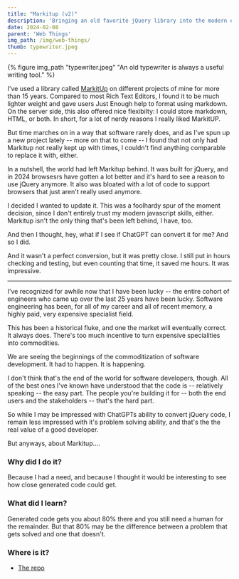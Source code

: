 ```yaml
---
title: "Markitup (v2)"
description: 'Bringing an old favorite jQuery library into the modern era. And some musings on ChatGPT.'
date: 2024-02-08
parent: 'Web Things'
img_path: /img/web-things/
thumb: typewriter.jpeg
---
```

  {% figure img_path "typewriter.jpeg" "An old typewriter is always a useful writing tool." %}


I've used a library called [MarkitUp](https://markitup.jaysalvat.com/home/) on different projects of mine for more than 15 years. Compared to most Rich Text Editors, I found it to be much lighter weight and gave users Just Enough help to format using markdown. On the server side, this also offered nice flexibilty: I could store markdown, HTML, or both. In short, for a lot of nerdy reasons I really liked MarkitUP.

But time marches on in a way that software rarely does, and as I've spun up a new project lately -- more on that to come -- I found that not only had Markitup not really kept up with times, I couldn't find anything comparable to replace it with, either.

In a nutshell, the world had left Markitup behind. It was built for jQuery, and in 2024 browsesrs have gotten a lot better and it's hard to see a reason to use jQuery anymore. It also was bloated with a lot of code to support browsers that just aren't really used anymore.

I decided I wanted to update it. This was a foolhardy spur of the moment decision, since I  don't entirely trust my modern javascript skills, either. Markitup isn't the only thing that's been left behind, I have, too. 

And then I thought, hey, what if I see if ChatGPT can convert it for me? And so I did. 

And it wasn't a perfect conversion, but it was pretty close. I still put in hours checking and testing, but even counting that time, it saved me hours. It was impressive.

------------------------------------

I've recognized for awhile now that I have been lucky -- the entire cohort of engineers who came up over the last 25 years have been lucky. Software engineering has been, for all of my career and all of recent memory, a highly paid, very expensive specialist field. 

This has been a historical fluke, and one the market will eventually correct. It always does. There's too much incentive to turn expensive specialities into commodities.

We are seeing the beginnings of the commoditization of software development. It had to happen. It is happening.

I don't think that's the end of the world for software developers, though. All of the best ones I've known have understood that the code is -- relatively speaking -- the easy part. The people you're building it for -- both the end users and the stakeholders  -- that's the hard part.

So while I may be impressed with ChatGPTs ability to convert jQuery code, I remain less impressed with it's problem solving ability, and that's the the real value of a good developer.

But anyways, about Markitup....


### Why did I do it?

Because I had a need, and because I thought it would be interesting to see how close generated code could get.

### What did I learn?

Generated code gets you about 80% there and you still need a human for the remainder. But that 80% may be the difference between a problem that gets solved and one that doesn't.


### Where is it?
- [The repo](https://github.com/tBaxter/markitup2)
